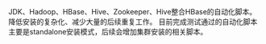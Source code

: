 JDK、Hadoop、HBase、Hive、Zookeeper、Hive整合HBase的自动化脚本。降低安装的复杂化、减少大量的后续重复工作。
目前完成测试通过的自动化脚本主要是standalone安装模式，后续会增加集群安装的相关脚本。